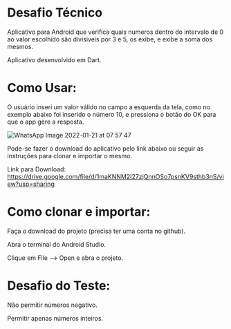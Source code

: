 # Desafio Técnico

Aplicativo para Android que verifica quais numeros dentro do intervalo de 0 ao valor escolhido são divisiveis por 3 e 5, os exibe, e exibe a soma dos mesmos.

Aplicativo desenvolvido em Dart.

# Como Usar:

O usuário inseri um valor válido no campo a esquerda da tela, como no exemplo abaixo foi inserido o número 10, e pressiona o botão do OK para que o app gere a resposta.


![WhatsApp Image 2022-01-21 at 07 57 47](https://user-images.githubusercontent.com/84648471/150515697-1673b9d2-0bba-4828-8974-59ba99b73acb.jpeg)



Pode-se fazer o download do aplicativo pelo link abaixo ou seguir as instruções para clonar e importar o mesmo.

Link para Download: https://drive.google.com/file/d/1maKNNM2I27zjQnnOSo7psnKV9sthb3nS/view?usp=sharing


# Como clonar e importar:


Faça o download do projeto (precisa ter uma conta no github).


Abra o terminal do Android Studio.



Clique em File --> Open e abra o projeto.


# Desafio do Teste:


Não permitir números negativo.



Permitir apenas números inteiros.
